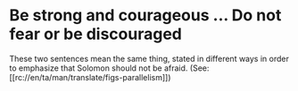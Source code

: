 # Be strong and courageous ... Do not fear or be discouraged

These two sentences mean the same thing, stated in different ways in order to emphasize that Solomon should not be afraid. (See: [[rc://en/ta/man/translate/figs-parallelism]])

